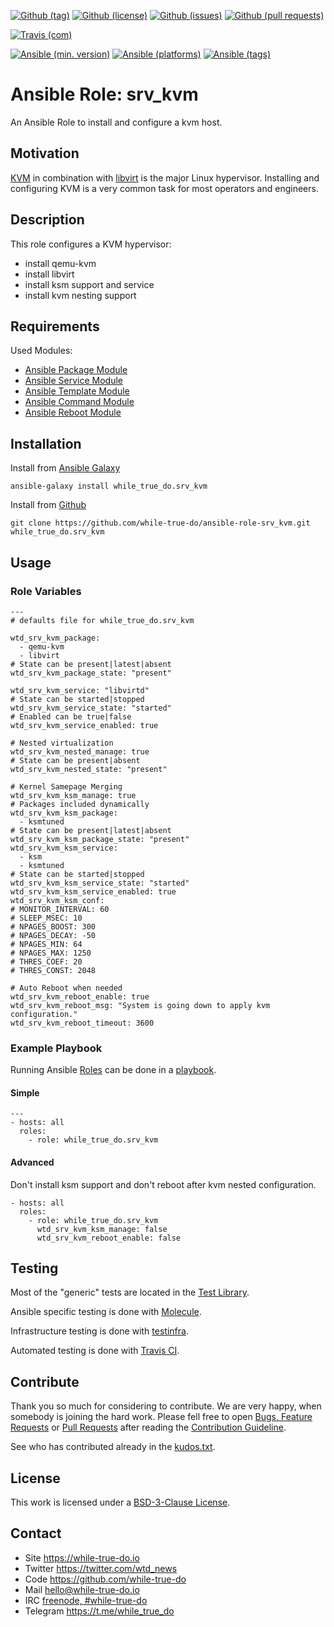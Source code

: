 <!--
name: README.md
description: This file contains important information for the repository.
author: while-true-do.io
contact: hello@while-true-do.io
license: BSD-3-Clause
-->

<!-- github shields -->
[![Github (tag)](https://img.shields.io/github/tag/while-true-do/ansible-role-srv_kvm.svg)](https://github.com/while-true-do/ansible-role-srv_kvm/tags)
[![Github (license)](https://img.shields.io/github/license/while-true-do/ansible-role-srv_kvm.svg)](https://github.com/while-true-do/ansible-role-srv_kvm/blob/master/LICENSE)
[![Github (issues)](https://img.shields.io/github/issues/while-true-do/ansible-role-srv_kvm.svg)](https://github.com/while-true-do/ansible-role-srv_kvm/issues)
[![Github (pull requests)](https://img.shields.io/github/issues-pr/while-true-do/ansible-role-srv_kvm.svg)](https://github.com/while-true-do/ansible-role-srv_kvm/pulls)
<!-- travis shields -->
[![Travis (com)](https://img.shields.io/travis/com/while-true-do/ansible-role-srv_kvm.svg)](https://travis-ci.com/while-true-do/ansible-role-srv_kvm)
<!-- ansible shields -->
[![Ansible (min. version)](https://img.shields.io/badge/dynamic/yaml.svg?label=Min.%20Ansible%20Version&url=https%3A%2F%2Fraw.githubusercontent.com%2Fwhile-true-do%2Fansible-role-srv_kvm%2Fmaster%2Fmeta%2Fmain.yml&query=%24.galaxy_info.min_ansible_version&colorB=black)](https://galaxy.ansible.com/while_true_do/srv_kvm)
[![Ansible (platforms)](https://img.shields.io/badge/dynamic/yaml.svg?label=Supported%20OS&url=https%3A%2F%2Fraw.githubusercontent.com%2Fwhile-true-do%2Fansible-role-srv_kvm%2Fmaster%2Fmeta%2Fmain.yml&query=galaxy_info.platforms%5B*%5D.name&colorB=black)](https://galaxy.ansible.com/while_true_do/srv_kvm)
[![Ansible (tags)](https://img.shields.io/badge/dynamic/yaml.svg?label=Galaxy%20Tags&url=https%3A%2F%2Fraw.githubusercontent.com%2Fwhile-true-do%2Fansible-role-srv_kvm%2Fmaster%2Fmeta%2Fmain.yml&query=%24.galaxy_info.galaxy_tags%5B*%5D&colorB=black)](https://galaxy.ansible.com/while_true_do/srv_kvm)

# Ansible Role: srv_kvm

An Ansible Role to install and configure a kvm host.

## Motivation

[KVM](https://www.linux-kvm.org/page/Main_Page) in combination with
[libvirt](https://libvirt.org/) is the major Linux hypervisor. Installing and
configuring KVM is a very common task for most operators and engineers.

## Description

This role configures a KVM hypervisor:

-   install qemu-kvm
-   install libvirt
-   install ksm support and service
-   install kvm nesting support

## Requirements

Used Modules:

-   [Ansible Package Module](https://docs.ansible.com/ansible/latest/modules/package_module.html)
-   [Ansible Service Module](https://docs.ansible.com/ansible/latest/modules/service_module.html)
-   [Ansible Template Module](https://docs.ansible.com/ansible/latest/modules/template_module.html)
-   [Ansible Command Module](https://docs.ansible.com/ansible/latest/modules/command_module.html)
-   [Ansible Reboot Module](https://docs.ansible.com/ansible/latest/modules/reboot_module.html)


## Installation

Install from [Ansible Galaxy](https://galaxy.ansible.com/while_true_do/srv_kvm)
```
ansible-galaxy install while_true_do.srv_kvm
```

Install from [Github](https://github.com/while-true-do/ansible-role-srv_kvm)
```
git clone https://github.com/while-true-do/ansible-role-srv_kvm.git while_true_do.srv_kvm
```

## Usage

### Role Variables

```
---
# defaults file for while_true_do.srv_kvm

wtd_srv_kvm_package:
  - qemu-kvm
  - libvirt
# State can be present|latest|absent
wtd_srv_kvm_package_state: "present"

wtd_srv_kvm_service: "libvirtd"
# State can be started|stopped
wtd_srv_kvm_service_state: "started"
# Enabled can be true|false
wtd_srv_kvm_service_enabled: true

# Nested virtualization
wtd_srv_kvm_nested_manage: true
# State can be present|absent
wtd_srv_kvm_nested_state: "present"

# Kernel Samepage Merging
wtd_srv_kvm_ksm_manage: true
# Packages included dynamically
wtd_srv_kvm_ksm_package:
  - ksmtuned
# State can be present|latest|absent
wtd_srv_kvm_ksm_package_state: "present"
wtd_srv_kvm_ksm_service:
  - ksm
  - ksmtuned
# State can be started|stopped
wtd_srv_kvm_ksm_service_state: "started"
wtd_srv_kvm_ksm_service_enabled: true
wtd_srv_kvm_ksm_conf:
# MONITOR_INTERVAL: 60
# SLEEP_MSEC: 10
# NPAGES_BOOST: 300
# NPAGES_DECAY: -50
# NPAGES_MIN: 64
# NPAGES_MAX: 1250
# THRES_COEF: 20
# THRES_CONST: 2048

# Auto Reboot when needed
wtd_srv_kvm_reboot_enable: true
wtd_srv_kvm_reboot_msg: "System is going down to apply kvm configuration."
wtd_srv_kvm_reboot_timeout: 3600
```

### Example Playbook

Running Ansible
[Roles](https://docs.ansible.com/ansible/latest/user_guide/playbooks_reuse_roles.html)
can be done in a
[playbook](https://docs.ansible.com/ansible/latest/user_guide/playbooks_intro.html).

#### Simple

```
---
- hosts: all
  roles:
    - role: while_true_do.srv_kvm
```

#### Advanced

Don't install ksm support and don't reboot after kvm nested configuration.

```
- hosts: all
  roles:
    - role: while_true_do.srv_kvm
      wtd_srv_kvm_ksm_manage: false
      wtd_srv_kvm_reboot_enable: false
```

## Testing

Most of the "generic" tests are located in the
[Test Library](https://github.com/while-true-do/test-library).

Ansible specific testing is done with
[Molecule](https://molecule.readthedocs.io/en/stable/).

Infrastructure testing is done with
[testinfra](https://testinfra.readthedocs.io/en/stable/).

Automated testing is done with [Travis CI](https://travis-ci.com/while-true-do).

## Contribute

Thank you so much for considering to contribute. We are very happy, when somebody
is joining the hard work. Please fell free to open
[Bugs, Feature Requests](https://github.com/while-true-do/ansible-role-srv_kvm/issues)
or [Pull Requests](https://github.com/while-true-do/ansible-role-srv_kvm/pulls) after
reading the [Contribution Guideline](https://github.com/while-true-do/doc-library/blob/master/docs/CONTRIBUTING.md).

See who has contributed already in the [kudos.txt](./kudos.txt).

## License

This work is licensed under a [BSD-3-Clause License](https://opensource.org/licenses/BSD-3-Clause).

## Contact

-   Site <https://while-true-do.io>
-   Twitter <https://twitter.com/wtd_news>
-   Code <https://github.com/while-true-do>
-   Mail [hello@while-true-do.io](mailto:hello@while-true-do.io)
-   IRC [freenode, #while-true-do](https://webchat.freenode.net/?channels=while-true-do)
-   Telegram <https://t.me/while_true_do>
